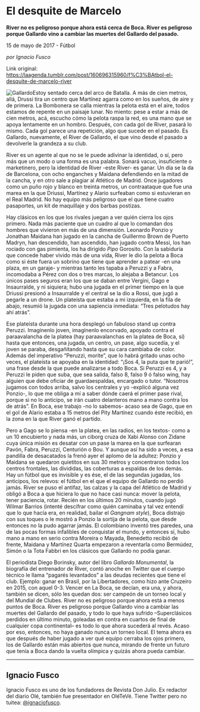 # El desquite de Marcelo

**River no es peligroso
porque ahora está cerca de Boca. River es peligroso porque
Gallardo vino a cambiar las muertes del Gallardo del pasado.**

15 de mayo de 2017 - Fútbol

_por Ignacio Fusco_

Link original: https://laagenda.tumblr.com/post/160696315960/f%C3%BAtbol-el-desquite-de-marcelo-river

![Gallardo](https://64.media.tumblr.com/32775aa8a748f26781c3665f996e43fc/tumblr_inline_pjzvqdyi3e1t6q87u_500.jpg)Estoy
sentado cerca del arco de Batalla. A más de cien metros, allá,
Drussi tira un centro que Martínez agarra como en los sueños, de
aire y de primera. La Bombonera se calla mientras la pelota está en
el aire, todos estamos de repente en un paisaje lunar. No miento:
pese a estar a más de cien metros, acá, escucho cómo la pelota
raspa la red, es una mano que se apoya lentamente en un hombro.
Después, con cada gol de River, pasará lo mismo. Cada gol parece
una repetición, algo que sucede en el pasado. Es Gallardo,
nuevamente, el River de Gallardo, el que vino desde el pasado a
devolverle la grandeza a su club.

River es un agente al que no se le puede adivinar la identidad, o
sí, pero más que un modo o una forma es una palabra. Sonará vacuo,
insuficiente o marketinero, pero la identidad de River -este River-
es ganar. Un día se la da de Barcelona, con ocho enganches y Maidana
defendiendo en la mitad de la cancha, y en otro sale a plagiar al
Atlético de Madrid. Once jugadores como un puño rojo y blanco en
treinta metros, un contraataque que fue una marea en la que Driussi,
Martínez y Alario surfeaban como si estuvieran en el Real Madrid. No
hay equipo más peligroso que el que tiene cuatro pasaportes, un kit
de maquillaje y dos barbas postizas.

Hay clásicos
en los que los rivales juegan a ver quién cierra los ojos primero.
Nada más paciente que un cuadro al que lo comandan dos hombres que
vivieron en más de una dimensión. Leonardo Ponzio y Jonathan
Maidana han jugado en la cancha de Guillermo Brown de Puerto Madryn,
han descendido, han ascendido, han jugado contra Messi, los han
rociado con gas pimienta, los ha dirigido *Pipo*
Gorosito. Con la sabiduría que concede haber vivido más de una
vida, River le dio la pelota a Boca como si éste fuera un sobrino
que tiene que aprender a patear -en una plaza, en un garaje- y
mientras tanto les tapaba a Peruzzi y a Fabra, incomodaba a Pérez
con dos o tres marcas, lo alejaba a Betancur. Los únicos pases
seguros eran los que se daban entre Vergini, Gago e Insaurralde, y ni
siquiera; hubo una jugada en el primer tiempo en la que Driussi
presionó a Insaurralde y el central se la dio a Rossi, que jugó a
pegarle a un drone. Un plateísta que estaba a mi izquierda, en la
fila de abajo, resumió la jugada con una sapiencia inmediata: “Tres
pelotudos hay ahí atrás”.

Ese
plateísta durante una hora desplegó un fabuloso stand up contra
Peruzzi. Imagínenlo joven, imagínenlo encorvado, apoyado contra el
paraavalancha de la platea (hay paraavalanchas en la platea de Boca,
sí) hasta que entonces, una jugada, un centro, un pase, algo
sucedía, y el joven se paraba, desgañitando hasta que su cara
cambiaba de color. Además del imperativo “Peruzzi, morite”, que
lo habrá gritado unas ocho veces, el plateísta se apoyaba en la
identidad: “¡Sos 4, la puta que te parió!”, una frase desde la
que puede analizarse a todo Boca. Si Peruzzi es 4, y a Peruzzi le
piden que suba, que sea salida, falso 8, falso 9 ó falso wing, hay
alguien que debe oficiar de guardaespaldas, encargado o tutor.
“Nosotros jugamos con todos arriba, salvo los centrales y yo
-explicó alguna vez Ponzio-, lo que me obliga a mí a saber dónde
caerá el primer pase rival, porque si no lo anticipo, se irán
cuatro delanteros mano a mano contra los de atrás”. En Boca, ese
trabajo -no lo sabemos- acaso sea de Gago, que en el gol de Alario
estaba a 15 metros del Pity Martínez cuando éste recibió, en la
zona en la que River ganó el partido. 


Pero a Gago
se lo piensa -en la platea, en las radios, en los textos- como a un
10 encubierto y nada más, un ciborg cruza de Xabi Alonso con Zidane
cuya única misión es desatar con un pase la marea en la que
surfearan Pavón, Fabra, Peruzzi, Centurión o Bou. Y aunque así ha
sido a veces, a esa pandilla de desacatados la frenó ayer el aplomo
de la adultez: Ponzio y Maidana se quedaron quietitos en sus 30
metros y concentraron todos los centros frontales, las divididas, las
coberturas a espaldas de los demás. Hay un fútbol que es invisible
y es ése, el de las segundas jugadas, los anticipos, los relevos: el
fútbol en el que el equipo de Gallardo no perdió jamás. River se
puso el antifaz, las calzas y la capa del Atlético de Madrid y
obligó a Boca a que hiciera lo que no hace casi nunca: mover la
pelota, tener paciencia, rotar. Recién en los últimos 20 minutos,
cuando jugó Wilmar Barrios (intenté descifrar como quién caminaba
y tal vez entendí que lo que hacía era, en realidad, bailar el
*Gangnam style*), Boca
distrajo con sus toques o le mostró a Ponzio la sortija de la
pelota, que desde entonces no la pudo agarrar jamás. El colombiano
inventó tres paredes, una de las pocas formas infalibles de
conquistar el mundo, y entonces sí, hubo mano a mano en serio contra
Moreira o Mayada, Benedetto recibió de frente, Maidana y Martínez
Quarta empezaron a reventarla como Bermúdez, Simón o la Tota Fabbri
en los clásicos que Gallardo no podía ganar. 


El
periodista Diego Borinsky, autor del libro *Gallardo
Monumental*, la biografía del entrenador de
River, contó anoche en Twitter que el cuerpo técnico le llama
“pagarés levantados” a las deudas recientes que tiene el club.
Ejemplo: ganar en Brasil, por la Libertadores, como hizo ante
Cruzeiro en 2015, con aquel 0-3. Vencer en La Boca, se decían, era
una, y ahora, también se dicen, sólo les quedan dos: ser campeón
de un torneo local y del Mundial de Clubes. River no es peligroso
porque ahora está a menos puntos de Boca. River es peligroso porque
Gallardo vino a cambiar las muertes del Gallardo del pasado, y todo
lo que haya sufrido –Superclásicos perdidos en último minuto,
goleadas en contra en cuartos de final de cualquier copa continental–
es todo lo que ahora sucederá al revés. Acaso por eso, entonces, no
haya ganado nunca un torneo local. El tema ahora es que después de
haber jugado a ver qué equipo cerraba los ojos primero, los de
Gallardo están más abiertos que nunca, mirando de frente un futuro
que tenía a Boca dando la vuelta olímpica y quizás ahora pueda
cambiar.



---

 Ignacio Fusco
--------------

 Ignacio Fusco es uno de los fundadores de Revista Don Julio. Ex redactor del diario Olé, también fue presentador en OléTeVé. Tiene Twitter pero no tuitea:  [@ignaciofusco](https://twitter.com/IgnacioFusco?lang=es). 

